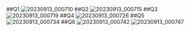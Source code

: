 ##Q1 ![20230913_000710](https://github.com/hafsaa05/PfFall-23/assets/142868426/d88ee7b1-7452-4fc0-a237-6d82679296d3)
##Q2 ![20230913_000715](https://github.com/hafsaa05/PfFall-23/assets/142868426/d05e306e-93f0-40fe-916b-f52745ef72d8)
##Q3 ![20230913_000719](https://github.com/hafsaa05/PfFall-23/assets/142868426/5aa7eb82-28bb-499a-9f03-60e816ee73e0)
##Q4 ![20230913_000726](https://github.com/hafsaa05/PfFall-23/assets/142868426/62f186ec-c217-437f-b1b9-a2b0bc2f416c)
##Q5 ![20230913_000734](https://github.com/hafsaa05/PfFall-23/assets/142868426/0abde920-dcbe-41c2-92b1-c700db0a0d98)
##Q6 ![20230913_000742](https://github.com/hafsaa05/PfFall-23/assets/142868426/0212ac76-0c53-4984-ab2d-1d6d8d3291e6)
     ![20230913_000747](https://github.com/hafsaa05/PfFall-23/assets/142868426/a9d2127f-2582-49cd-8049-eec38c6a124c)
